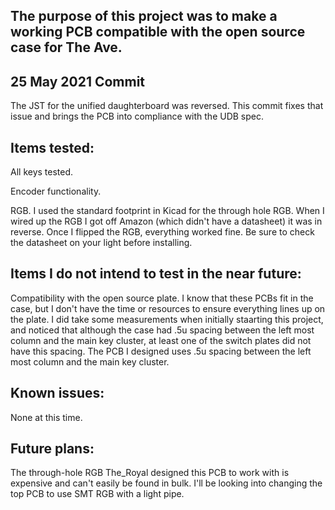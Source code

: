 ## The purpose of this project was to make a working PCB compatible with the open source case for The Ave.

## 25 May 2021 Commit
The JST for the unified daughterboard was reversed. This commit fixes that issue and brings the PCB into compliance with the UDB spec.

## Items tested:

All keys tested.

Encoder functionality.

RGB. I used the standard footprint in Kicad for the through hole RGB. When I wired up the RGB I got off Amazon (which didn't have a datasheet) it was in reverse. Once I flipped the RGB, everything worked fine. Be sure to check the datasheet on your light before installing.

## Items I do not intend to test in the near future:

Compatibility with the open source plate. I know that these PCBs fit in the case, but I don't have the time or resources to ensure everything lines up on the plate. I did take some measurements when initially staarting this project, and noticed that although the case had .5u spacing between the left most column and the main key cluster, at least one of the switch plates did not have this spacing. The PCB I designed uses .5u spacing between the left most column and the main key cluster.

## Known issues:

None at this time.

## Future plans:

The through-hole RGB The_Royal designed this PCB to work with is expensive and can't easily be found in bulk. I'll be looking into changing the top PCB to use SMT RGB with a light pipe.
